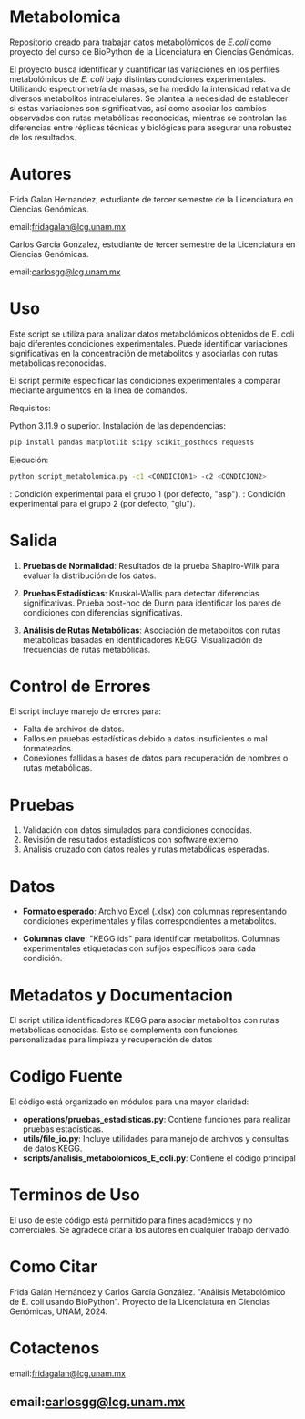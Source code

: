# Metabolomica
Repositorio creado para trabajar datos metabolómicos de *E.coli* como proyecto del curso de BioPython de la Licenciatura en Ciencias Genómicas. 

El proyecto busca identificar y cuantificar las variaciones en los perfiles metabolómicos de *E. coli* bajo distintas condiciones experimentales. Utilizando espectrometría de masas, se ha medido la intensidad relativa de diversos metabolitos intracelulares. Se plantea la necesidad de establecer si estas variaciones son significativas, así como asociar los cambios observados con rutas metabólicas reconocidas, mientras se controlan las diferencias entre réplicas técnicas y biológicas para asegurar una robustez de los resultados.

# Autores 

Frida Galan Hernandez, estudiante de tercer semestre de la Licenciatura en Ciencias Genómicas.

email:<fridagalan@lcg.unam.mx>

Carlos Garcia Gonzalez, estudiante de tercer semestre de la Licenciatura en Ciencias Genómicas.

email:<carlosgg@lcg.unam.mx>

# Uso

Este script se utiliza para analizar datos metabolómicos obtenidos de E. coli bajo diferentes condiciones experimentales. Puede identificar variaciones significativas en la concentración de metabolitos y asociarlas con rutas metabólicas reconocidas.

El script permite especificar las condiciones experimentales a comparar mediante argumentos en la línea de comandos.

Requisitos:

Python 3.11.9 o superior.
Instalación de las dependencias:

``` bash
pip install pandas matplotlib scipy scikit_posthocs requests
```

Ejecución:
``` bash
python script_metabolomica.py -c1 <CONDICION1> -c2 <CONDICION2>
```

<CONDICION1>: Condición experimental para el grupo 1 (por defecto, "asp").
<CONDICION2>: Condición experimental para el grupo 2 (por defecto, "glu").


# Salida

1. **Pruebas de Normalidad**: 
        Resultados de la prueba Shapiro-Wilk para evaluar la distribución de los datos.

2. **Pruebas Estadísticas**:
        Kruskal-Wallis para detectar diferencias significativas.
        Prueba post-hoc de Dunn para identificar los pares de condiciones con diferencias significativas.

3. **Análisis de Rutas Metabólicas**:
        Asociación de metabolitos con rutas metabólicas basadas en identificadores KEGG.
        Visualización de frecuencias de rutas metabólicas.


# Control de Errores

El script incluye manejo de errores para:

- Falta de archivos de datos.
- Fallos en pruebas estadísticas debido a datos insuficientes o mal formateados.
- Conexiones fallidas a bases de datos para recuperación de nombres o rutas metabólicas.


# Pruebas

1. Validación con datos simulados para condiciones conocidas.
2. Revisión de resultados estadísticos con software externo.
3. Análisis cruzado con datos reales y rutas metabólicas esperadas.


# Datos 

- **Formato esperado**: 
    Archivo Excel (.xlsx) con columnas representando condiciones experimentales y filas correspondientes a metabolitos.

- **Columnas clave**:
    "KEGG ids" para identificar metabolitos.
    Columnas experimentales etiquetadas con sufijos específicos para cada condición.

# Metadatos y Documentacion

El script utiliza identificadores KEGG para asociar metabolitos con rutas metabólicas conocidas. Esto se complementa con funciones personalizadas 
para limpieza y recuperación de datos

# Codigo Fuente

El código está organizado en módulos para una mayor claridad:

- **operations/pruebas_estadisticas.py**: Contiene funciones para realizar pruebas estadísticas.
- **utils/file_io.py**: Incluye utilidades para manejo de archivos y consultas de datos KEGG.
- **scripts/analisis_metabolomicos_E_coli.py**: Contiene el código principal

# Terminos de Uso

El uso de este código está permitido para fines académicos y no comerciales. Se agradece citar a los autores en cualquier 
trabajo derivado.

# Como Citar

Frida Galán Hernández y Carlos García González. 
"Análisis Metabolómico de E. coli usando BioPython". 
Proyecto de la Licenciatura en Ciencias Genómicas, UNAM, 2024.

# Cotactenos 

email:<fridagalan@lcg.unam.mx>

email:<carlosgg@lcg.unam.mx>
-